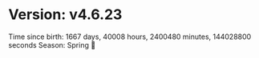 # Version: v4.6.23
Time since birth: 1667 days, 40008 hours, 2400480 minutes, 144028800 seconds
Season: Spring 🌸
